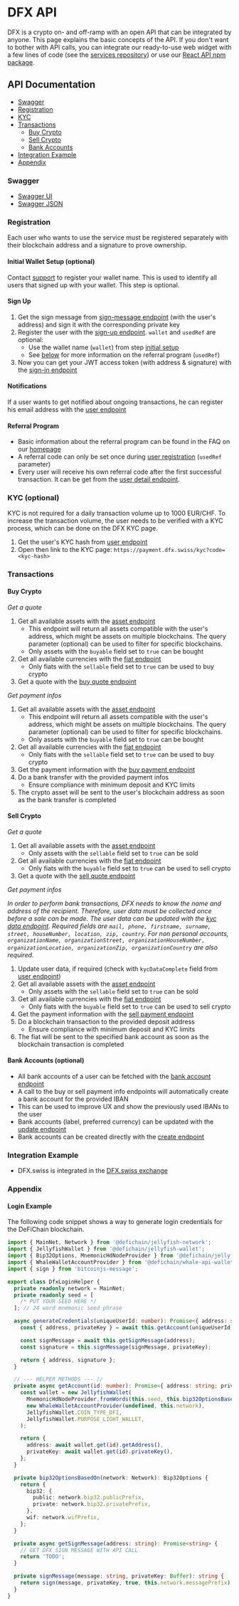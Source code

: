 # DFX API

DFX is a crypto on- and off-ramp with an open API that can be integrated by anyone. This page explains the basic concepts of the API. If you don't want to bother with API calls, you can integrate our ready-to-use web widget with a few lines of code (see the [services repository](https://github.com/DFXswiss/services#dfx-services)) or use our [React API npm package](https://www.npmjs.com/package/@dfx.swiss/react).

## API Documentation

- [Swagger](#swagger)
- [Registration](#registration)
- [KYC](#kyc-optional)
- [Transactions](#transactions)
  - [Buy Crypto](#buy-crypto)
  - [Sell Crypto](#sell-crypto)
  - [Bank Accounts](#bank-accounts-optional)
- [Integration Example](#integration-example)
- [Appendix](#appendix)

### Swagger

- [Swagger UI](https://api.dfx.swiss)
- [Swagger JSON](https://api.dfx.swiss/swagger-json)

### Registration

Each user who wants to use the service must be registered separately with their blockchain address and a signature to prove ownership.

#### Initial Wallet Setup (optional)

Contact [support](mailto:support@dfx.swiss) to register your wallet name. This is used to identify all users that signed up with your wallet. This step is optional.

#### Sign Up

1. Get the sign message from [sign-message endpoint](https://api.dfx.swiss/swagger/#/Auth/AuthController_getSignMessage) (with the user's address) and sign it with the corresponding private key
1. Register the user with the [sign-up endpoint](https://api.dfx.swiss/swagger/#/Auth/AuthController_signUp). `wallet` and `usedRef` are optional:
   - Use the wallet name (`wallet`) from step [initial setup](#initial-wallet-setup-optional)
   - See [below](#referral-program) for more information on the referral program (`usedRef`)
1. Now you can get your JWT access token (with address & signature) with the [sign-in endpoint](https://api.dfx.swiss/swagger/#/Auth/AuthController_signIn)

#### Notifications

If a user wants to get notified about ongoing transactions, he can register his email address with the [user endpoint](https://api.dfx.swiss/swagger/#/User/UserController_updateUser)

#### Referral Program

- Basic information about the referral program can be found in the FAQ on our [homepage](https://dfx.swiss/defichain/)
- A referral code can only be set once during [user registration](#registration) (`usedRef` parameter)
- Every user will receive his own referral code after the first successful transaction. It can be get from the [user detail endpoint](https://api.dfx.swiss/swagger/#/User/UserController_getUserDetail).

### KYC (optional)

KYC is not required for a daily transaction volume up to 1000 EUR/CHF. To increase the transaction volume, the user needs to be verified with a KYC process, which can be done on the DFX KYC page.

1. Get the user's KYC hash from [user endpoint](https://api.dfx.swiss/swagger/#/User/UserController_getUser)
1. Open then link to the KYC page: `https://payment.dfx.swiss/kyc?code=<kyc-hash>`

### Transactions

#### Buy Crypto

_Get a quote_

1. Get all available assets with the [asset endpoint](https://api.dfx.swiss/swagger/#/Asset/AssetController_getAllAsset)
   - This endpoint will return all assets compatible with the user's address, which might be assets on multiple blockchains. The query parameter (optional) can be used to filter for specific blockchains.
   - Only assets with the `buyable` field set to `true` can be bought
1. Get all available currencies with the [fiat endpoint](https://api.dfx.swiss/swagger/#/Fiat/FiatController_getAllFiat)
   - Only fiats with the `sellable` field set to `true` can be used to buy crypto
1. Get a quote with the [buy quote endpoint](https://api.dfx.swiss/swagger/#/Buy/BuyController_getBuyQuote)

_Get payment infos_

1. Get all available assets with the [asset endpoint](https://api.dfx.swiss/swagger/#/Asset/AssetController_getAllAsset)
   - This endpoint will return all assets compatible with the user's address, which might be assets on multiple blockchains. The query parameter (optional) can be used to filter for specific blockchains.
   - Only assets with the `buyable` field set to `true` can be bought
1. Get all available currencies with the [fiat endpoint](https://api.dfx.swiss/swagger/#/Fiat/FiatController_getAllFiat)
   - Only fiats with the `sellable` field set to `true` can be used to buy crypto
1. Get the payment information with the [buy payment endpoint](https://api.dfx.swiss/swagger/#/Buy/BuyController_createBuyWithPaymentInfo)
1. Do a bank transfer with the provided payment infos
   - Ensure compliance with minimum deposit and KYC limits
1. The crypto asset will be sent to the user's blockchain address as soon as the bank transfer is completed

#### Sell Crypto

_Get a quote_

1. Get all available assets with the [asset endpoint](https://api.dfx.swiss/swagger/#/Asset/AssetController_getAllAsset)
   - Only assets with the `sellable` field set to `true` can be sold
1. Get all available currencies with the [fiat endpoint](https://api.dfx.swiss/swagger/#/Fiat/FiatController_getAllFiat)
   - Only fiats with the `buyable` field set to `true` can be used to sell crypto
1. Get a quote with the [sell quote endpoint](https://api.dfx.swiss/swagger/#/Sell/SellController_getSellQuote)

_Get payment infos_

<em>In order to perform bank transactions, DFX needs to know the name and address of the recipient. Therefore, user data must be collected once before a sale can be made. The user data can be updated with the [kyc data endpoint](https://api.dfx.swiss/swagger#/KYC/KycController_updateKycData). Required fields are `mail, phone, firstname, surname, street, houseNumber, location, zip, country`. For non personal accounts, `organizationName, organizationStreet, organizationHouseNumber, organizationLocation, organizationZip, organizationCountry` are also required.</em>

1. Update user data, if required (check with `kycDataComplete` field from [user endpoint](https://api.dfx.swiss/swagger/#/User/UserController_getUser))
1. Get all available assets with the [asset endpoint](https://api.dfx.swiss/swagger/#/Asset/AssetController_getAllAsset)
   - Only assets with the `sellable` field set to `true` can be sold
1. Get all available currencies with the [fiat endpoint](https://api.dfx.swiss/swagger/#/Fiat/FiatController_getAllFiat)
   - Only fiats with the `buyable` field set to `true` can be used to sell crypto
1. Get the payment information with the [sell payment endpoint](https://api.dfx.swiss/swagger/#/Sell/SellController_createSellWithPaymentInfo)
1. Do a blockchain transaction to the provided deposit address
   - Ensure compliance with minimum deposit and KYC limits
1. The fiat will be sent to the specified bank account as soon as the blockchain transaction is completed

#### Bank Accounts (optional)

- All bank accounts of a user can be fetched with the [bank account endpoint](https://api.dfx.swiss/swagger/#/BankAccount/BankAccountController_getAllUserBankAccount)
- A call to the buy or sell payment info endpoints will automatically create a bank account for the provided IBAN
- This can be used to improve UX and show the previously used IBANs to the user
- Bank accounts (label, preferred currency) can be updated with the [update endpoint](https://api.dfx.swiss/swagger/#/BankAccount/BankAccountController_updateBankAccount)
- Bank accounts can be created directly with the [create endpoint](https://api.dfx.swiss/swagger/#/BankAccount/BankAccountController_createBankAccount)

### Integration Example

- DFX.swiss is integrated in the [DFX.swiss exchange](https://github.com/DFXswiss/exchange)

### Appendix

#### Login Example

The following code snippet shows a way to generate login credentials for the DeFiChain blockchain.

```ts
import { MainNet, Network } from '@defichain/jellyfish-network';
import { JellyfishWallet } from '@defichain/jellyfish-wallet';
import { Bip32Options, MnemonicHdNodeProvider } from '@defichain/jellyfish-wallet-mnemonic';
import { WhaleWalletAccountProvider } from '@defichain/whale-api-wallet';
import { sign } from 'bitcoinjs-message';

export class DfxLoginHelper {
  private readonly network = MainNet;
  private readonly seed = [
    /* PUT YOUR SEED HERE */
  ]; // 24 word mnemonic seed phrase

  async generateCredentials(uniqueUserId: number): Promise<{ address: string; signature: string }> {
    const { address, privateKey } = await this.getAccount(uniqueUserId);

    const signMessage = await this.getSignMessage(address);
    const signature = this.signMessage(signMessage, privateKey);

    return { address, signature };
  }

  // --- HELPER METHODS --- //
  private async getAccount(id: number): Promise<{ address: string; privateKey: Buffer }> {
    const wallet = new JellyfishWallet(
      MnemonicHdNodeProvider.fromWords(this.seed, this.bip32OptionsBasedOn(this.network)),
      new WhaleWalletAccountProvider(undefined, this.network),
      JellyfishWallet.COIN_TYPE_DFI,
      JellyfishWallet.PURPOSE_LIGHT_WALLET,
    );

    return {
      address: await wallet.get(id).getAddress(),
      privateKey: await wallet.get(id).privateKey(),
    };
  }

  private bip32OptionsBasedOn(network: Network): Bip32Options {
    return {
      bip32: {
        public: network.bip32.publicPrefix,
        private: network.bip32.privatePrefix,
      },
      wif: network.wifPrefix,
    };
  }

  private async getSignMessage(address: string): Promise<string> {
    // GET DFX SIGN MESSAGE WITH API CALL
    return 'TODO';
  }

  private signMessage(message: string, privateKey: Buffer): string {
    return sign(message, privateKey, true, this.network.messagePrefix).toString('base64');
  }
}
```
